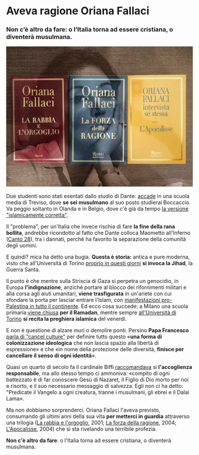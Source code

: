 # Aveva ragione Oriana Fallaci

### Non c’è altro da fare: o l’Italia torna ad essere cristiana, o diventerà musulmana.

![i tre libri di Oriana Fallaci](/img/aveva-ragione-oriana-fallaci.jpeg)

Due studenti sono stati esentati dallo studio di Dante: [accade](https://www.orizzontescuola.it/a-treviso-divina-commedia-censurata-a-scuola-per-due-studenti-musulmani/) in una scuola media di Treviso, dove **se sei musulmano** al suo posto studierai Boccaccio. Va peggio soltanto in Olanda e in Belgio, dove c'è già da tempo [la versione "islamicamente corretta"](https://www.firenzetoday.it/attualita/dante-traduzione-divina-commedia-maometto-olanda-belgio.html).

Il "problema", per un'Italia che invece rischia di fare **la fine della rana bollita**, andrebbe ricondotto al fatto che Dante colloca Maometto all'Inferno ([Canto 28](https://divinacommedia.weebly.com/inferno-canto-xxviii.html)), tra i dannati, perché ha favorito la separazione della comunità degli uomini.

E quindi? mica ha detto una bugia. **Questa è storia:** antica e pure moderna, visto che all'Università di Torino [proprio in questi giorni](https://www.ilgiornale.it/news/politica/politecnico-moschea-allarme-islamizzazione-2325920.html) **si invoca la Jihad**, la Guerra Santa.

Il punto è che mentre sulla Striscia di Gaza si perpetra un genocidio, in Europa **l'indignazione**, anziché portare al blocco dei rifornimenti militari e alla corsa agli aiuti umanitari, **viene trasfigurata** in un'ariete con cui sfondare la porta per lasciar entrare l'Islam, con [manifestazioni pro-Palestina in tutto il continente](https://it.euronews.com/2024/05/11/manifestazioni-pro-palestina-in-europa-tende-anche-nelle-universita-italiane). Ed ecco cosa succede: a Milano una scuola primaria [viene chiusa](https://www.orizzontescuola.it/scuola-chiusa-per-festa-di-fine-ramadan-il-ministero-sono-state-riscontrate-irregolarita-nella-delibera-assunta-dal-consiglio-distituto/) **per il Ramadan**, mentre sempre [all'Università di Torino](https://www.ilgiornale.it/news/nazionale/preghiera-limam-e-jihad-luniversit-torino-trasformata-2325466.html) **si recita la preghiera islamica** del venerdì.

E non è questione di alzare muri o demolire ponti. Persino **Papa Francesco** [parla di "cancel culture"](https://www.ilfoglio.it/chiesa/2022/01/11/news/il-papa-manda-al-rogo-la-cancel-culture-3530719/) per definire tutto questo «**una forma di colonizzazione ideologica** che non lascia spazio alla libertà di espressione» e che «in nome della protezione delle diversità, **finisce per cancellare il senso di ogni identità**».

Quasi un quarto di secolo fa il cardinale Biffi [raccomandava](https://chiesa.espresso.repubblica.it/articolo/7448.html) sì **l'accoglienza responsabile**, ma allo stesso tempo ci ammoniva: «compito di ogni battezzato è di far conoscere Gesù di Nazaret, il Figlio di Dio morto per noi e risorto, e il suo necessario messaggio di salvezza. Egli non ci ha detto: "Predicate il Vangelo a ogni creatura, tranne i musulmani, gli ebrei e il Dalai Lama».

Ma non dobbiamo sorprenderci. Oriana Fallaci l'aveva previsto, consumando gli ultimi anni della sua vita **per metterci in guardia** attraverso una trilogia ([La rabbia e l'orgoglio](https://amzn.to/3wPDH9Q), 2001; [La forza della ragione](https://amzn.to/4bxt3DP), 2004; [L'Apocalisse](https://amzn.to/3Kk2PbQ), 2004) che si sta rivelando una terribile profezia.

**Non c'è altro da fare**: o l'Italia torna ad essere cristiana, o diventerà musulmana.